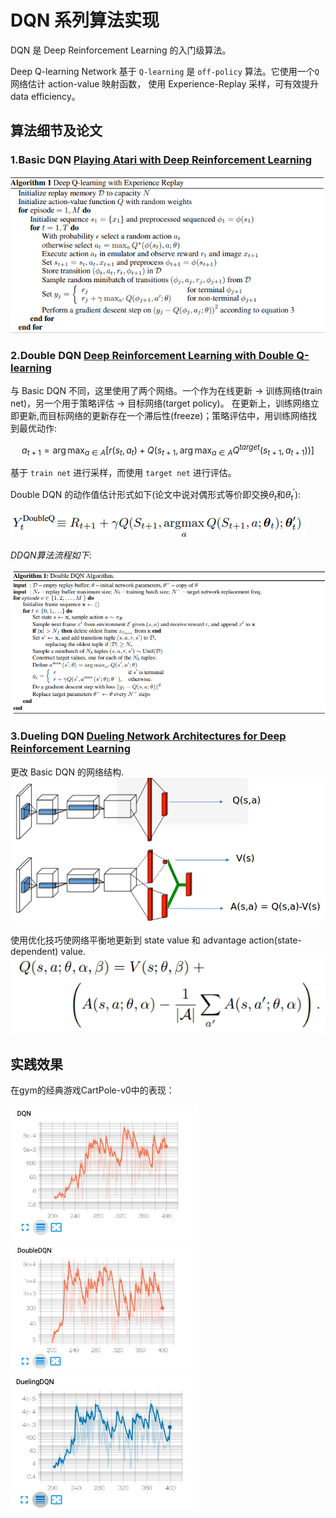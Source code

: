 # DQN 系列算法实现

DQN 是 Deep Reinforcement Learning 的入门级算法。

Deep Q-learning Network 基于 `Q-learning` 是 `off-policy` 算法。它使用一个`Q`网络估计 action-value 映射函数，
使用 Experience-Replay 采样，可有效提升 data efficiency。

## 算法细节及论文

### 1.Basic DQN [Playing Atari with Deep Reinforcement Learning][1]
![basic DQN](images/DQN%20with%20Experience%20Replay.png)

### 2.Double DQN [Deep Reinforcement Learning with Double Q-learning][2]

与 Basic DQN 不同，这里使用了两个网络。一个作为在线更新 -> 训练网络(train net)，另一个用于策略评估 -> 目标网络(target policy)。
在更新上，训练网络立即更新,而目标网络的更新存在一个滞后性(freeze)；策略评估中，用训练网络找到最优动作:

$$a_{t + 1} =  \arg \max_{a \in A} \left[ r(s_{t}, a_{t}) + Q(s_{t + 1}, \arg \max_{a \in A} Q^{target} (s_{t + 1}, a_{t + 1}) ) \right]$$
 
基于 `train net` 进行采样，而使用 `target net` 进行评估。

Double DQN 的动作值估计形式如下(论文中说对偶形式等价即交换$\theta_t$和$\theta_t^{'}$):

![Double DQN eval](images/Double%20Q-learning%20eval.png)

*DDQN算法流程如下*:

![DDQN algorithm](images/Double%20DQN%20Algorithm.png)

### 3.Dueling DQN [Dueling Network Architectures for Deep Reinforcement Learning][3]

更改 Basic DQN 的网络结构.
![Dueling DQN Structure](images/Dueling%20DQN%20Network.png)

使用优化技巧使网络平衡地更新到 state value 和 advantage action(state-dependent) value.
![Dueling DQN algorithm](images/Dueling%20DQN%20optimization%20for%20identifiability.png)

## 实践效果
在gym的经典游戏CartPole-v0中的表现：

<p float="left">
    <img src="images/DQN.png" width="300"/>
    <img src="images/DDQN.png" width="300"/>
    <img src="images/DuelingDQN.png" width="300"/>
</p>


[1]: https://arxiv.org/abs/1312.5602
[2]: https://arxiv.org/abs/1509.06461
[3]: https://arxiv.org/abs/1511.06581
